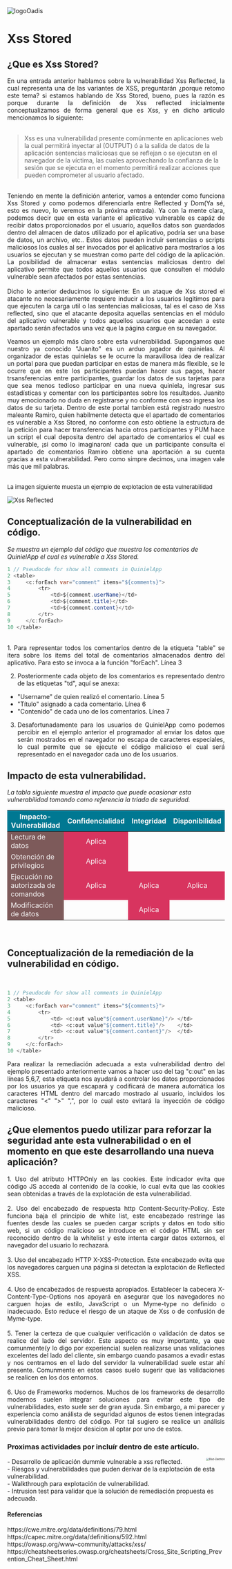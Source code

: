 <img src="../../Recursos/Imagenes/logoOadis.png" align="center" alt="logoOadis" style="zoom:100%;" />

# Xss Stored                

## ¿Que es Xss Stored?

<div style="text-align: justify"> 
En una entrada anterior hablamos sobre la vulnerabilidad Xss Reflected, la cual representa una de las variantes de XSS, preguntarán ¿porque retomo este tema? si estamos hablando de Xss Stored, bueno, pues la razón es porque durante la definición de Xss reflected inicialmente conceptualizamos de forma general que es Xss, y en dicho articulo mencionamos lo siguiente:</div>

<br>

>Xss es una vulnerabilidad presente comúnmente en aplicaciones web la cual permitirá inyectar al (OUTPUT) ó a la salida de datos de la aplicación sentencias maliciosas que se reflejan o se ejecutan en el navegador de la víctima, las cuales aprovechando la confianza de la sesión que se ejecuta en el momento permitirá realizar acciones que pueden comprometer al usuario afectado.

<br>

<div style="text-align: justify"> 
Teniendo en mente la definición anterior, vamos a entender como funciona Xss Stored y como podemos diferenciarla entre Reflected y Dom(Ya sé, esto es nuevo, lo veremos en la próxima entrada).
Ya con la mente clara, podemos decir que en esta variante el aplicativo vulnerable es capáz de recibir datos proporcionados por el usuario, aquellos datos son guardados dentro del almacen de datos utilizado por el aplicativo, podría ser una base de datos, un archivo, etc.. Estos datos pueden incluir sentencias o scripts maliciosos los cuales al ser invocados por el aplicativo para mostrarlos a los usuarios se ejecutan y se muestran como parte del código de la aplicación. La posibilidad de almacenar estas sentencias maliciosas dentro del aplicativo permite que todos aquellos usuarios que consulten el módulo vulnerable sean afectados por estas sentencias.</div>

<br>

<div style="text-align: justify"> 
Dicho lo anterior deducimos lo siguiente:
En un ataque de Xss stored el atacante no necesariamente requiere inducir a los usuarios legitimos para que ejecuten la carga util o las sentencias maliciosas, tal es el caso de Xss reflected, sino que el atacante deposita aquellas sentencias en el módulo del aplicativo vulnerable y todos aquellos usuarios que accedan a este apartado serán afectados una vez que la página cargue en su navegador.

Veamos un ejemplo más claro sobre esta vulnerabilidad. 
Supongamos que nuestro ya conocido "Juanito" es un arduo jugador de quinielas. Al organizador de estas quinielas se le ocurre la maravillosa idea de realizar un portal para que puedan participar en estas de manera más flexible, se le ocurre que en este los participantes puedan hacer sus pagos, hacer trsansferencias entre participantes, guardar los datos de sus tarjetas para que sea menos tedioso participar en una nueva quiniela, ingresar sus estadísticas y comentar con los participantes sobre los resultados. Juanito muy emocionado no duda en registrarse y no conforme con eso ingresa los datos de su tarjeta. Dentro de este portal tambien está registrado nuestro maleante Ramiro, quien habilmente detecta que el apartado de comentarios es vulnerable a Xss Stored, no conforme con esto obtiene la estructura de la petición para hacer transferencias hacia otros participantes y PUM hace un script el cual deposita dentro del apartado de comentarios el cual es vulnerable, ¡si como lo imaginaron! cada que un participante consulta el apartado de comentarios Ramiro obtiene una aportación a su cuenta gracias a esta vulnerabilidad.
Pero como simpre decimos, una imagen vale más que mil palabras.</div>

<br>
<font size="2">La imagen siguiente muesta un ejemplo de explotacion de esta vulnerabilidad</font> 

![Xss Reflected](../../Recursos/Imagenes/xssStored.png)

## Conceptualización de la vulnerabilidad en código.

*Se muestra un ejemplo del código que muestra los comentarios de QuinielApp el cual es vulnerable a Xss Stored.*

```java
1 // Pseudocde for show all comments in QuinielApp
2 <table>
3     <c:forEach var="comment" items="${comments}">
4         <tr>
5             <td>${comment.userName}</td>
6             <td>${comment.title}</td>
7             <td>${comment.content}</td>
8         </tr>
9     </c:forEach>
10 </table>
```

<br>
<div style="text-align: justify"> 
1. Para representar todos los comentarios dentro de la etiqueta "table" se itera sobre los items del total de comentarios almacenados dentro del aplicativo. Para esto se invoca a la función "forEach". Línea 3

2. Posteriormente cada objeto de los comentarios es representado dentro de las etiquetas "td", aquí se anexa: 
- "Username" de quien realizó el comentario. Línea 5 
- "Título" asignado a cada comentario. Línea 6  
- "Contenido" de cada uno de los comentarios. Línea 7

3. Desafortunadamente para los usuarios de QuinielApp como podemos percibir en el ejemplo anterior el programador al enviar los datos que serán mostrados en el navegador no escapa de caracteres especiales, lo cual permite que se ejecute el código malicioso el cual será representado en el navegador cada uno de los usuarios.</div>


## Impacto de esta vulnerabilidad.

*La tabla siguiente muestra el impacto que puede ocasionar esta vulnerabilidad tomando como referencia la triada de seguridad.*

<table style="text-align:center; float:center;">
<thead>
<tr>
  <th bgcolor="007892" style="color:#f7f7f7;">Impacto-Vulnerabilidad</th>
  <th bgcolor="007892" style="color:#f7f7f7;">Confidencialidad</th>
  <th bgcolor="007892" style="color:#f7f7f7;">Integridad</th>
  <th bgcolor="007892" style="color:#f7f7f7;">Disponibilidad</th>
</tr>
</thead>
<tbody>
<tr>
  <td bgcolor="7d5a5a" style="color:#f7f7f7;" align="left">Lectura de datos</td>
  <td bgcolor="d8345f" style="color:#f7f7f7;">Aplica</td>
  <td></td>
  <td></td>
</tr>
<tr>
  <td bgcolor="7d5a5a" style="color:#f7f7f7;" align="left">Obtención de privilegios</td>
  <td bgcolor="d8345f" style="color:#f7f7f7;">Aplica</td>
  <td></td>
  <td></td>
</tr>
<tr>
  <td bgcolor="7d5a5a" style="color:#f7f7f7;" align="left">Ejecución no autorizada de comandos</td>
  <td bgcolor="d8345f" style="color:#f7f7f7;">Aplica</td>
  <td bgcolor="d8345f" style="color:#f7f7f7;">Aplica</td>
  <td bgcolor="d8345f" style="color:#f7f7f7;">Aplica</td>
</tr>
<tr>
  <td bgcolor="7d5a5a" style="color:#f7f7f7;" align="left">Modificación de datos</td>
  <td></td>
  <td bgcolor="d8345f" style="color:#f7f7f7;">Aplica</td>
  <td></td>
</tr>
</tbody>
</table>

<br>

## Conceptualización de la remediación de la vulnerabilidad en código.

<br>

```java
1 // Pseudocde for show all comments in QuinielApp
2 <table>
3     <c:forEach var="comment" items="${comments}">
4         <tr>
5             <td> <c:out value"${comment.userName}"/> </td>
6             <td> <c:out value"${comment.title}"/>    </td>
7             <td> <c:out value"${comment.content}"/>  </td>
8         </tr>
9     </c:forEach>
10 </table>
```
<div style="text-align: justify"> 
Para realizar la remediación adecuada a esta vulnerabilidad dentro del ejemplo presentado anteriormente vamos a hacer uso del tag "c:out" en las líneas 5,6,7, esta etiqueta nos ayudará a controlar los datos proporcionados por los usuarios ya que escapará y codificará de manera automática los caracteres HTML dentro del marcado mostrado al usuario, incluidos los caracteres "<" ">" ",", por lo cual esto evitará la inyección de código malicioso. 
</div>

## ¿Que elementos puedo utilizar para reforzar la seguridad ante esta vulnerabilidad o en el momento en que este desarrollando una nueva aplicación?

<div style="text-align: justify"> 
1. Uso del atributo HTTPOnly en las cookies.
   Este indicador evita que código JS acceda al contenido de la cookie, lo cual evita que las cookies sean obtenidas a través de la explotación de esta vulnerabilidad.
<br>
<br>
2. Uso del encabezado de respuesta http Content-Security-Policy. 
   Este funciona baja el principio de white list, este encabezado restringe las fuentes desde las cuales se pueden cargar scripts y datos en todo sitio web, si un código malicioso se introduce en el código HTML sin ser reconocido dentro de la whitelist y este intenta cargar datos externos, el navegador del usuario lo rechazará.
<br>
<br>
3. Uso del encabezado HTTP X-XSS-Protection.
   Este encabezado evita que los navegadores carguen una página si detectan la explotación de Reflected XSS.
<br>
<br>
4. Uso de encabezados de respuesta apropiados. 
   Establecer la cabecera X-Content-Type-Options nos apoyará en asegurar que los navegadores  no carguen hojas de estilo, JavaScript o un Myme-type no definido o inadecuado. Esto reduce el riesgo de un ataque de Xss o de confusión de Myme-type.
<br>
<br>
5. Tener la certeza de que cualquier verificación o validación de datos se realice del lado del servidor.
   Este aspecto es muy importante, ya que comunmente(y lo digo por experiencia) suelen realizarse unas validaciones excelentes del lado del cliente, sin embargo cuando pasamos a evadir estas y nos centramos en el lado del servidor la vulnerabilidad suele estar ahí presente. Comunmente en estos casos suelo sugerir que  las validaciones se realicen en los dos entornos.
<br>
<br>
6. Uso de Frameworks modernos.
   Muchos de los frameworks de desarrollo modernos suelen integrar soluciones para evitar este tipo de vulnerabilidades, esto suele ser de gran ayuda. Sin embargo, a mi parecer y experiencia como análista de seguridad algunos de estos tienen integradas vulnerabilidades dentro del código. Por tal sugiero se realice un análisis previo para tomar la mejor desicion al optar por uno de estos.
</div>

### Proximas actividades por incluír dentro de este artículo.

<div>
<img src="../../Recursos/Imagenes/bluewritte.png" align="right" alt="Blue-Daemon" style="zoom:40%;" />
<p>
- Desarrollo de aplicación dummie vulnerable a xss reflected.
<br>
- Riesgos y vulnerabilidades que puden derivar de la explotación de esta vulnerabilidad.
<br>
- Walkthrough para explotación de vulnerabilidad.
<br>
- Intrusion test para validar que la solución de remediación propuesta es adecuada.
</p>
<h4>Referencias</h4>
<p>
https://cwe.mitre.org/data/definitions/79.html<br>
https://capec.mitre.org/data/definitions/592.html<br>
https://owasp.org/www-community/attacks/xss/<br>
https://cheatsheetseries.owasp.org/cheatsheets/Cross_Site_Scripting_Prevention_Cheat_Sheet.html<br>
</p>
</div>

